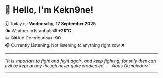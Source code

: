 # 👋 Hello, I'm Kekn9ne!

🗓️ Today is: **Wednesday, 17 September 2025**  
🌤️ Weather in Istanbul: **⛅️  +26°C**  
📊 GitHub Contributions: **90**  
🎧 Currently Listening: Not listening to anything right now ❌

---

_"It is important to fight and fight again, and keep fighting, for only then can evil be kept at bay though never quite eradicated. — *Albus Dumbledore*"_

---
